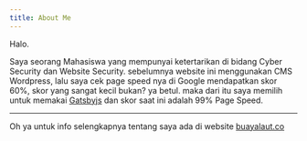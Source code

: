 ```yaml
---
title: About Me
---
```

Halo.

Saya seorang Mahasiswa yang mempunyai ketertarikan di bidang Cyber Security dan Website Security. sebelumnya website ini menggunakan CMS Wordpress, lalu saya cek page speed nya di Google mendapatkan skor 60%, skor yang sangat kecil bukan? ya betul. maka dari itu saya memilih untuk memakai [Gatsbyjs](https://gatsbyjs.com) dan skor saat ini adalah 99% Page Speed.

___

Oh ya untuk info selengkapnya tentang saya ada di website [buayalaut.co](https://buayalaut.co)
